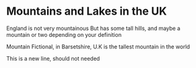 Mountains and Lakes in the UK
===================

England is not very mountainous
But has some tall hills, and maybe a mountain 
or two depending on your definition

Mountain Fictional, in Barsetshire, U.K is the tallest mountain in the world

This is a new line, should not needed

